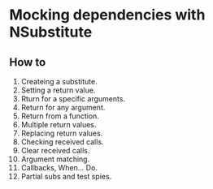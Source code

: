 # Mocking dependencies with NSubstitute

## How to

1. Createing a substitute. 
2. Setting a return value. 
3. Rturn for a specific arguments.
4. Return for any argument.
5. Return from a function.
6. Multiple return values.
7. Replacing return values.
8. Checking received calls.
9. Clear received calls.
10. Argument matching.
11. Callbacks, When... Do.
12. Partial subs and test spies. 